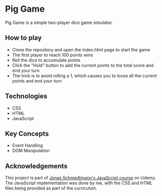 # Pig Game
Pig Game is a simple two-player dice game simulator.

## How to play
- Clone the repository and open the index.html page to start the game
- The first player to reach 100 points wins 
- Roll the dice to accumulate points
- Click the "Hold" button to add the current points to the total score and end your turn
- The trick is to avoid rolling a 1, which causes you to loose all the current points and end your turn

## Technologies
-  CSS
-  HTML
-  JavaScript

## Key Concepts
-  Event Handling
-  DOM Manipulation

## Acknowledgements
This project is part of [Jonas Schmedtmann's JavaScript course](https://www.udemy.com/course/the-complete-javascript-course/) on Udemy.<br>
The JavaScript implementation was done by me, with the CSS and HTML files being provided as part of the curriculum.

